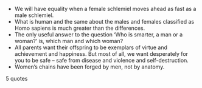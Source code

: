  - We will have equality when a female schlemiel moves ahead as fast as a male schlemiel.
 - What is human and the same about the males and females classified as Homo sapiens is much greater than the differences.
 - The only useful answer to the question ‘Who is smarter, a man or a woman?’ is, which man and which woman?
 - All parents want their offspring to be exemplars of virtue and achievement and happiness. But most of all, we want desperately for you to be safe – safe from disease and violence and self-destruction.
 - Women’s chains have been forged by men, not by anatomy.

5 quotes
